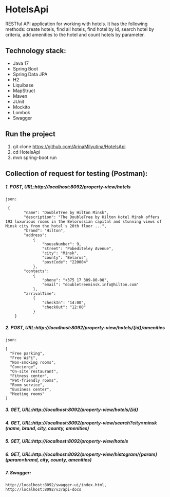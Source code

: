 # **HotelsApi**

RESTful API application for working with hotels. It has the following methods: create hotels, find all hotels, find
hotel by id,
search hotel by criteria, add amenities to the hotel and count hotels by parameter.

## **Technology stack:**

- Java 17
- Spring Boot
- Spring Data JPA
- H2
- Liquibase
- MapStruct
- Maven
- JUnit
- Mockito
- Lombok
- Swagger

## **Run the project**

1. git clone https://github.com/ArinaMilyutina/HotelsApi
2. cd HotelsApi
3. mvn spring-boot:run

## **Collection of request for testing (Postman):**

##### 1. POST, URL:http://localhost:8092/property-view/hotels

    json:
    
     {
			"name": "DoubleTree by Hilton Minsk",
			"description": "The DoubleTree by Hilton Hotel Minsk offers 193 luxurious rooms in the Belorussian capital and stunning views of Minsk city from the hotel's 20th floor ...", 
			"brand": "Hilton",
			"address": 
				{
					"houseNumber": 9,
					"street": "Pobediteley Avenue",
					"city": "Minsk",
					"county": "Belarus",
					"postCode": "220004"
				},
			"contacts": 
				{
					"phone": "+375 17 309-80-00",
					"email": "doubletreeminsk.info@hilton.com"
				},
			"arrivalTime":
				{
					"checkIn": "14:00",
					"checkOut": "12:00" 
				}
		}

##### 2. POST, URL:http://localhost:8092/property-view/hotels/{id}/amenities

    json:
    
    [
      "Free parking",
      "Free WiFi",
      "Non-smoking rooms",
      "Concierge",
      "On-site restaurant",
      "Fitness center",
      "Pet-friendly rooms",
      "Room service",
      "Business center",
      "Meeting rooms"
    ]

##### 3. GET, URL:http://localhost:8092/property-view/hotels/{id}

##### 4. GET, URL:http://localhost:8092/property-view/search?city=minsk (name, brand, city, county, amenities)

##### 5. GET, URL:http://localhost:8092/property-view/hotels

##### 6. GET, URL:http://localhost:8092/property-view/histogram/{param} (param=brand, city, county, amenities)

##### 7. Swagger:

    http://localhost:8092/swagger-ui/index.html,
    http://localhost:8092/v3/api-docs
